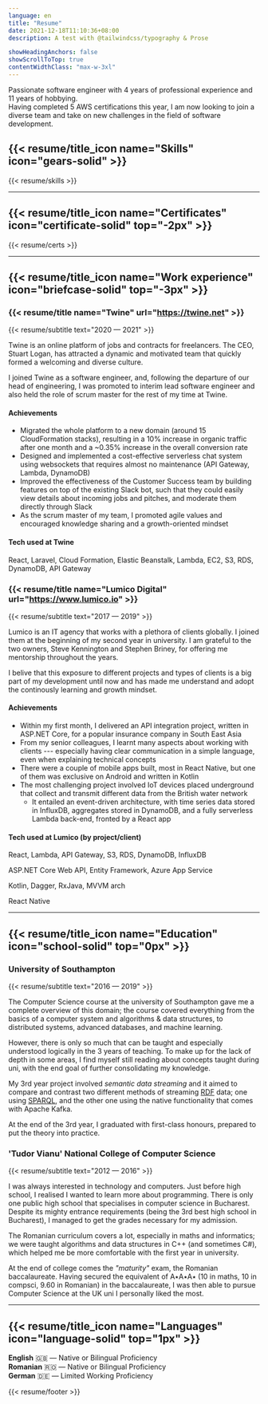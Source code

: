 ```yaml
---
language: en
title: "Resume"
date: 2021-12-18T11:10:36+08:00
description: A test with @tailwindcss/typography & Prose

showHeadingAnchors: false
showScrollToTop: true
contentWidthClass: "max-w-3xl"
---
```


<!-- {{< resume/intro >}} -->

Passionate software engineer with 4 years of professional experience and 11 years of hobbying.  
Having completed 5 AWS certifications this year, I am now looking to join a diverse team and take on new challenges in the field of software development.

## {{< resume/title_icon name="Skills" icon="gears-solid" >}}

{{< resume/skills >}}

---

## {{< resume/title_icon name="Certificates" icon="certificate-solid" top="-2px" >}}

{{< resume/certs >}}

---

## {{< resume/title_icon name="Work experience" icon="briefcase-solid" top="-3px" >}}

### {{< resume/title name="Twine" url="https://twine.net" >}}
{{< resume/subtitle text="2020 — 2021" >}}

Twine is an online platform of jobs and contracts for freelancers. The CEO, Stuart Logan, has attracted a dynamic and motivated team that quickly formed a welcoming and diverse culture.

I joined Twine as a software engineer, and, following the departure of our head of engineering, I was promoted to interim lead software engineer and also held the role of scrum master for the rest of my time at Twine.

#### Achievements

- Migrated the whole platform to a new domain (around 15 CloudFormation stacks), resulting in a 10% increase in organic traffic after one month and a ~0.35% increase in the overall conversion rate
- Designed and implemented a cost-effective serverless chat system using websockets that requires almost no maintenance (API Gateway, Lambda, DynamoDB)
- Improved the effectiveness of the Customer Success team by building features on top of the existing Slack bot, such that they could easily view details about incoming jobs and pitches, and moderate them directly through Slack
- As the scrum master of my team, I promoted agile values and encouraged knowledge sharing and a growth-oriented mindset

#### Tech used at Twine

React, Laravel, Cloud Formation, Elastic Beanstalk, Lambda, EC2, S3, RDS, DynamoDB, API Gateway

### {{< resume/title name="Lumico Digital" url="https://www.lumico.io" >}}
{{< resume/subtitle text="2017 — 2019" >}}

Lumico is an IT agency that works with a plethora of clients globally. I joined them at the beginning of my second year in university. I am grateful to the two owners, Steve Kennington and Stephen Briney, for offering me mentorship throughout the years.

I belive that this exposure to different projects and types of clients is a big part of my development until now and has made me understand and adopt the continously learning and growth mindset.

#### Achievements

- Within my first month, I delivered an API integration project, written in ASP.NET Core, for a popular insurance company in South East Asia
- From my senior colleagues, I learnt many aspects about working with clients --- especially having clear communication in a simple language, even when explaining technical concepts
- There were a couple of mobile apps built, most in React Native, but one of them was exclusive on Android and written in Kotlin
- The most challenging project involved IoT devices placed underground that collect and transmit different data from the British water network
  - It entailed an event-driven architecture, with time series data stored in InfluxDB, aggregates stored in DynamoDB, and a fully serverless Lambda back-end, fronted by a React app

#### Tech used at Lumico (by project/client)

React, Lambda, API Gateway, S3, RDS, DynamoDB, InfluxDB

ASP.NET Core Web API, Entity Framework, Azure App Service

Kotlin, Dagger, RxJava, MVVM arch

React Native

---

## {{< resume/title_icon name="Education" icon="school-solid" top="0px" >}}

### University of Southampton
{{< resume/subtitle text="2016 — 2019" >}}

The Computer Science course at the university of Southampton gave me a complete overview of this domain; the course covered everything from the basics of a computer system and algorithms & data structures, to distributed systems, advanced databases, and machine learning.

However, there is only so much that can be taught and especially understood logically in the 3 years of teaching. To make up for the lack of depth in some areas, I find myself still reading about concepts taught during uni, with the end goal of further consolidating my knowledge.

My 3rd year project involved _semantic data streaming_ and it aimed to compare and contrast two different methods of streaming [RDF](https://en.wikipedia.org/wiki/Resource_Description_Framework) data; one using [SPARQL](https://en.wikipedia.org/wiki/SPARQL), and the other one using the native functionality that comes with Apache Kafka.

At the end of the 3rd year, I graduated with first-class honours, prepared to put the theory into practice.

### 'Tudor Vianu' National College of Computer Science
{{< resume/subtitle text="2012 — 2016" >}}

I was always interested in technology and computers. Just before high school, I realised I wanted to learn more about programming. There is only one public high school that specialises in computer science in Bucharest. Despite its mighty entrance requirements (being the 3rd best high school in Bucharest), I managed to get the grades necessary for my admission.

The Romanian curriculum covers a lot, especially in maths and informatics; we were taught algorithms and data structures in C++ (and sometimes C#), which helped me be more comfortable with the first year in university.

At the end of college comes the _"maturity"_ exam, the Romanian baccalaureate. Having secured the equivalent of A٭A٭A٭ (10 in maths, 10 in compsci, 9.60 in Romanian) in the baccalaureate, I was then able to pursue Computer Science at the UK uni I personally liked the most.

---

## {{< resume/title_icon name="Languages" icon="language-solid" top="1px" >}}

**English** 🇬🇧 — Native or Bilingual Proficiency  
**Romanian** 🇷🇴 — Native or Bilingual Proficiency  
**German** 🇩🇪 — Limited Working Proficiency

{{< resume/footer >}}
